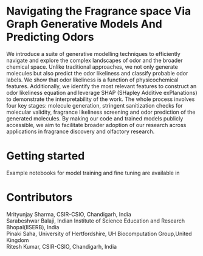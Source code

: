 # Navigating the Fragrance space Via Graph Generative Models And Predicting Odors
<p> We introduce a suite of generative modelling techniques to efficiently navigate and explore the complex landscapes of odor and the broader chemical space. Unlike traditional approaches, we not only generate molecules but also predict the odor likeliness and classify probable odor labels. We show that odor likeliness is a function of physicochemical features. Additionally, we identify the most relevant features to construct an odor likeliness equation and leverage SHAP (SHapley Additive exPlanations) to demonstrate the interpretability of the work. The whole process involves four key stages: molecule generation, stringent sanitization checks for molecular validity, fragrance likeliness screening and odor prediction of the generated molecules. By making our code and trained models publicly accessible, we aim to facilitate broader adoption of our research across applications in fragrance discovery and olfactory research.
</p>


# Getting started
Example notebooks for model training and fine tuning are available in
# Contributors
Mrityunjay Sharma, CSIR-CSIO, Chandigarh, India                
Sarabeshwar Balaji, Indian Institute of Science Education and Research Bhopal(IISERB), India <br>
Pinaki Saha, University of Hertfordshire, UH Biocomputation Group,United Kingdom <br>
Ritesh Kumar, CSIR-CSIO, Chandigarh, India
